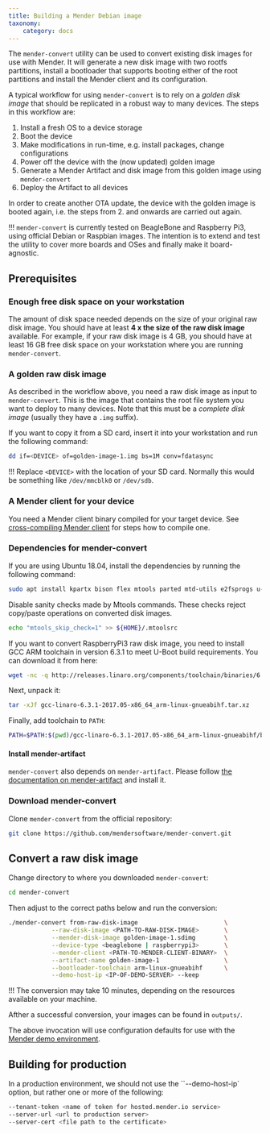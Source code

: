 ```yaml
---
title: Building a Mender Debian image
taxonomy:
    category: docs
---
```


The `mender-convert` utility can be used to convert existing disk images for use with Mender. It will generate a new disk image with two rootfs partitions, install a bootloader that supports booting either of the root partitions and install the Mender client and its configuration.

A typical workflow for using `mender-convert` is to rely on a *golden disk image* that should be replicated in a robust way to many devices. The steps in this workflow are:

1. Install a fresh OS to a device storage
2. Boot the device
3. Make modifications in run-time, e.g. install packages, change configurations
4. Power off the device with the (now updated) golden image
5. Generate a Mender Artifact and disk image from this golden image using `mender-convert`
6. Deploy the Artifact to all devices

In order to create another OTA update, the device with the golden image is booted again, i.e. the steps from 2. and onwards are carried out again.

!!! `mender-convert` is currently tested on BeagleBone and Raspberry Pi3, using official Debian or Raspbian images. The intention is to extend and test the utility to cover more boards and OSes and finally make it board-agnostic.

## Prerequisites

### Enough free disk space on your workstation

The amount of disk space needed depends on the size of your original raw disk image.
You should have at least **4 x the size of the raw disk image** available.
For example, if your raw disk image is 4 GB, you should have at least 16 GB free disk space on your workstation where you are running `mender-convert`.

### A golden raw disk image

As described in the workflow above, you need a raw disk image as input to `mender-convert`. This is the image that contains the root file system you want to deploy to many devices. Note that this must be a *complete disk image* (usually they have a `.img` suffix).

If you want to copy it from a SD card, insert it into your workstation and run the following command:

```bash
dd if=<DEVICE> of=golden-image-1.img bs=1M conv=fdatasync
```

!!! Replace `<DEVICE>` with the location of your SD card. Normally this would be something like `/dev/mmcblk0` or `/dev/sdb`.


### A Mender client for your device

You need a Mender client binary compiled for your target device.
See [cross-compiling Mender client](../../client-configuration/cross-compiling) for steps how to compile one.


### Dependencies for mender-convert

If you are using Ubuntu 18.04, install the dependencies by running the following command:

```bash
sudo apt install kpartx bison flex mtools parted mtd-utils e2fsprogs u-boot-tools pigz device-tree-compiler autoconf autotools-dev libtool pkg-config python
```

Disable sanity checks made by Mtools commands. These checks reject copy/paste operations on converted disk images.
```bash
echo "mtools_skip_check=1" >> ${HOME}/.mtoolsrc
```
<!--AUTOVERSION: "version %"/ignore-->
If you want to convert RaspberryPi3 raw disk image, you need to install GCC ARM toolchain in version 6.3.1 to meet U-Boot build requirements. You can download it from here:
<!--AUTOVERSION: "linaro-%"/ignore-->
```bash
wget -nc -q http://releases.linaro.org/components/toolchain/binaries/6.3-2017.05/arm-linux-gnueabihf/gcc-linaro-6.3.1-2017.05-x86_64_arm-linux-gnueabihf.tar.xz
```
Next, unpack it:
<!--AUTOVERSION: "linaro-%"/ignore-->
```bash
tar -xJf gcc-linaro-6.3.1-2017.05-x86_64_arm-linux-gnueabihf.tar.xz
```
Finally, add toolchain to `PATH`:
<!--AUTOVERSION: "linaro-%"/ignore-->
```bash
PATH=$PATH:$(pwd)/gcc-linaro-6.3.1-2017.05-x86_64_arm-linux-gnueabihf/bin
```

#### Install mender-artifact

`mender-convert` also depends on `mender-artifact`.
Please follow [the documentation on mender-artifact](../modifying-a-mender-artifact#mender-artifact) and install it.


### Download mender-convert

Clone `mender-convert` from the official repository:

```bash
git clone https://github.com/mendersoftware/mender-convert.git
```


## Convert a raw disk image

Change directory to where you downloaded `mender-convert`:

```bash
cd mender-convert
```

Then adjust to the correct paths below and run the conversion:

```bash
./mender-convert from-raw-disk-image                        \
            --raw-disk-image <PATH-TO-RAW-DISK-IMAGE>       \
            --mender-disk-image golden-image-1.sdimg        \
            --device-type <beaglebone | raspberrypi3>       \
            --mender-client <PATH-TO-MENDER-CLIENT-BINARY>  \
            --artifact-name golden-image-1                  \
            --bootloader-toolchain arm-linux-gnueabihf      \
            --demo-host-ip <IP-OF-DEMO-SERVER> --keep
```

!!! The conversion may take 10 minutes, depending on the resources available on your machine.

Afther a successful conversion, your images can be found in `outputs/`.

The above invocation will use configuration defaults for use with the [Mender demo environment](../../../getting-started/create-a-test-environment).


## Building for production

In a production environment, we should not use the ``--demo-host-ip` option, but rather one or more of the following:

```bash
--tenant-token <name of token for hosted.mender.io service>
--server-url <url to production server>
--server-cert <file path to the certificate>
```

